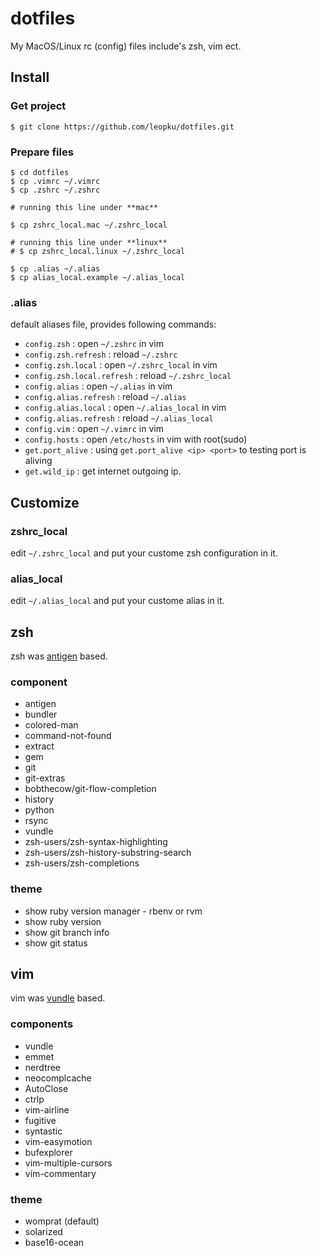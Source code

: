 # dotfiles

My MacOS/Linux rc (config) files include's zsh, vim ect.

## Install

### Get project

```console
$ git clone https://github.com/leopku/dotfiles.git
```

### Prepare files

```console
$ cd dotfiles
$ cp .vimrc ~/.vimrc
$ cp .zshrc ~/.zshrc

# running this line under **mac**

$ cp zshrc_local.mac ~/.zshrc_local

# running this line under **linux**
# $ cp zshrc_local.linux ~/.zshrc_local

$ cp .alias ~/.alias
$ cp alias_local.example ~/.alias_local
```

### .alias

default aliases file, provides following commands:

* `config.zsh` : open `~/.zshrc` in vim
* `config.zsh.refresh` : reload `~/.zshrc`
* `config.zsh.local` : open `~/.zshrc_local` in vim
* `config.zsh.local.refresh` : reload `~/.zshrc_local`
* `config.alias` : open `~/.alias` in vim
* `config.alias.refresh` : reload `~/.alias`
* `config.alias.local` : open `~/.alias_local` in vim
* `config.alias.refresh` : reload `~/.alias_local`
* `config.vim` : open `~/.vimrc` in vim
* `config.hosts` : open `/etc/hosts` in vim with root(sudo)
* `get.port_alive` : using `get.port_alive <ip> <port>` to testing port is aliving
* `get.wild_ip` : get internet outgoing ip.

## Customize

### zshrc_local

edit `~/.zshrc_local` and put your custome zsh configuration in it.

### alias_local

edit `~/.alias_local` and put your custome alias in it.

## zsh

zsh was [antigen](https://github.com/zsh-users/antigen) based.

### component

* antigen
* bundler
* colored-man
* command-not-found
* extract
* gem
* git
* git-extras
* bobthecow/git-flow-completion
* history
* python
* rsync
* vundle
* zsh-users/zsh-syntax-highlighting
* zsh-users/zsh-history-substring-search
* zsh-users/zsh-completions

### theme

* show ruby version manager - rbenv or rvm
* show ruby version
* show git branch info
* show git status

## vim

vim was [vundle](https://github.com/gmarik/Vundle.vim) based.

### components

* vundle
* emmet
* nerdtree
* neocomplcache
* AutoClose
* ctrlp
* vim-airline
* fugitive
* syntastic
* vim-easymotion
* bufexplorer
* vim-multiple-cursors
* vim-commentary

### theme

* womprat (default)
* solarized
* base16-ocean
